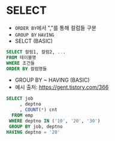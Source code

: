 
# SELECT
* ```ORDER BY```에서 ","를 통해 컬럼들 구분
* ```GROUP BY``` ```HAVING```
* SELCT (BASIC)
```sql
SELECT 컬럼1, 컬럼2, ...
FROM 테이블명
WHERE 조건들
ORDER BY 컬럼명들
```

* GROUP BY ~ HAVING (BASIC)
* 예시 출처: https://gent.tistory.com/366
```sql
SELECT job
     , deptno
     , COUNT(*) cnt
  FROM emp
 WHERE deptno IN ('10', '20', '30')
 GROUP BY job, deptno
HAVING deptno = '20'
```
